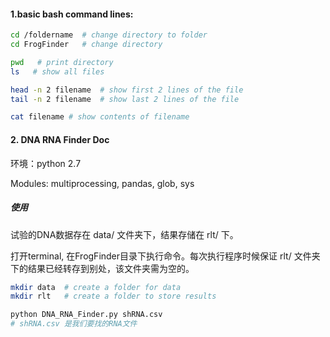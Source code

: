 #### 1.basic bash command lines: 

```bash 
cd /foldername  # change directory to folder 
cd FrogFinder   # change directory 

pwd   # print directory 
ls   # show all files 

head -n 2 filename  # show first 2 lines of the file 
tail -n 2 filename  # show last 2 lines of the file

cat filename # show contents of filename 
```



#### 2. DNA RNA Finder Doc

环境：python 2.7 

Modules: multiprocessing, pandas, glob, sys 



##### 使用
试验的DNA数据存在 data/ 文件夹下，结果存储在 rlt/ 下。

打开terminal, 在FrogFinder目录下执行命令。每次执行程序时候保证 rlt/ 文件夹下的结果已经转存到别处，该文件夹需为空的。

```bash
mkdir data  # create a folder for data 
mkdir rlt   # create a folder to store results

python DNA_RNA_Finder.py shRNA.csv
# shRNA.csv 是我们要找的RNA文件 
```

